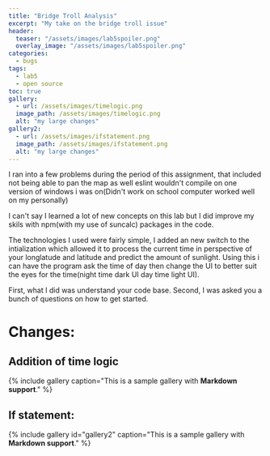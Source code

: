 ```yaml
---
title: "Bridge Troll Analysis"
excerpt: "My take on the bridge troll issue"
header:
  teaser: "/assets/images/lab5spoiler.png"
  overlay_image: "/assets/images/lab5spoiler.png"
categories:
  - bugs
tags:
  - lab5
  - open source
toc: true
gallery:
  - url: /assets/images/timelogic.png
  image_path: /assets/images/timelogic.png
  alt: "my large changes"
gallery2:
  - url: /assets/images/ifstatement.png
  image_path: /assets/images/ifstatement.png
  alt: "my large changes"
---
```


I ran into a few problems during the period of this assignment, that included not being able to pan the map as well eslint wouldn't compile on one version of windows i was on(Didn't work on school computer worked well on my personally)

I can't say I learned a lot of new concepts on this lab but I did improve my skils with npm(with my use of suncalc) packages in the code.

The technologies I used were fairly simple, I added an new switch to the intialization which allowed it to process the current time in perspective of your longlatude and latitude and predict the amount of sunlight. Using this i can have the program ask the time of day then change the UI to better suit the eyes for the time(night time dark UI day time light UI).

First, what I did was understand your code base. Second, I was asked you a bunch of questions on how to get started.

# Changes:
## Addition of time logic
{% include gallery caption="This is a sample gallery with **Markdown support**." %}
## If statement:
{% include gallery id="gallery2" caption="This is a sample gallery with **Markdown support**." %}
